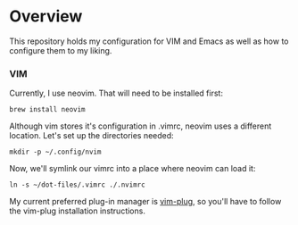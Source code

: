 # Overview

This repository holds my configuration for VIM and Emacs as well as how to configure them to my liking.

### VIM

Currently, I use neovim. That will need to be installed first:

```
brew install neovim
```

Although vim stores it's configuration in .vimrc, neovim uses a different location. Let's set up the directories needed:

```
mkdir -p ~/.config/nvim
```

Now, we'll symlink our vimrc into a place where neovim can load it:

```
ln -s ~/dot-files/.vimrc ./.nvimrc
```

My current preferred plug-in manager is [vim-plug](https://github.com/junegunn/vim-plug), so you'll have to follow the vim-plug installation instructions.

